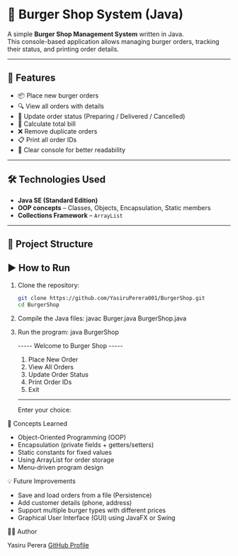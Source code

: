 # 🍔 Burger Shop System (Java)

A simple **Burger Shop Management System** written in Java.  
This console-based application allows managing burger orders, tracking their status, and printing order details.

---

## 🚀 Features
- 📦 Place new burger orders
- 🔍 View all orders with details
- 🔄 Update order status (Preparing / Delivered / Cancelled)
- 🧾 Calculate total bill
- ❌ Remove duplicate orders
- 📋 Print all order IDs
- 🧹 Clear console for better readability

---

## 🛠️ Technologies Used
- **Java SE (Standard Edition)**
- **OOP concepts** – Classes, Objects, Encapsulation, Static members
- **Collections Framework** – `ArrayList`

---

## 📂 Project Structure

## ▶️ How to Run
1. Clone the repository:
   ```bash
   git clone https://github.com/YasiruPerera001/BurgerShop.git
   cd BurgerShop
2. Compile the Java files:
  javac Burger.java BurgerShop.java

3. Run the program:
  java BurgerShop

      ----- Welcome to Burger Shop -----
      1. Place New Order
      2. View All Orders
      3. Update Order Status
      4. Print Order IDs
      5. Exit
      ---------------------------------
      Enter your choice:

📖 Concepts Learned

- Object-Oriented Programming (OOP)
- Encapsulation (private fields + getters/setters)
- Static constants for fixed values
- Using ArrayList for order storage
- Menu-driven program design

💡 Future Improvements

- Save and load orders from a file (Persistence)
- Add customer details (phone, address)
- Support multiple burger types with different prices
- Graphical User Interface (GUI) using JavaFX or Swing

👨‍💻 Author

Yasiru Perera
[GitHub Profile](https://github.com/YasiruPerera001)
